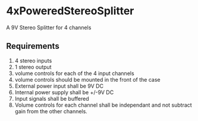 # 4xPoweredStereoSplitter
A 9V Stereo Splitter for 4 channels

## Requirements

1. 4 stereo inputs
2. 1 stereo output
3. volume controls for each of the 4 input channels
4. volume controls should be mounted in the front of the case
5. External power input shall be 9V DC
6. Internal power supply shall be +/-9V DC
7. Input signals shall be buffered
8. Volume controls for each channel shall  be independant and not subtract gain from the other channels.
  
